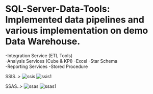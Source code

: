 # SQL-Server-Data-Tools: Implemented data pipelines and various implementation on demo Data Warehouse.
-Integration Service (ETL Tools)    
-Analysis Services (Cube &amp; KPI)  -Excel  -Star Schema   
-Reporting Services   -Stored Procedure

SSIS..>
![ssis](https://user-images.githubusercontent.com/71445201/137791804-4441fd34-4d98-443a-b656-0fd615baab5a.png)
![ssis1](https://user-images.githubusercontent.com/71445201/137791809-d9445838-ee81-4f72-83aa-4fd9840995d4.png)

SSAS..>
![ssas](https://user-images.githubusercontent.com/71445201/137791974-ba58e2ad-7263-4833-8c3d-c5e975a6417f.png)
![ssas1](https://user-images.githubusercontent.com/71445201/137791986-c8cbe4f4-7f72-4e4f-8068-c69aad32ffab.png)
